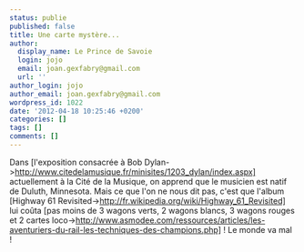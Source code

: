 ```yaml
---
status: publie
published: false
title: Une carte mystère...
author:
  display_name: Le Prince de Savoie
  login: jojo
  email: joan.gexfabry@gmail.com
  url: ''
author_login: jojo
author_email: joan.gexfabry@gmail.com
wordpress_id: 1022
date: '2012-04-18 10:25:46 +0200'
categories: []
tags: []
comments: []
---
```

Dans [l'exposition consacrée à Bob Dylan->http://www.citedelamusique.fr/minisites/1203_dylan/index.aspx] actuellement à la Cité de la Musique, on apprend que le musicien est natif de Duluth, Minnesota. Mais ce que l'on ne nous dit pas, c'est que l'album [Highway 61 Revisited->http://fr.wikipedia.org/wiki/Highway_61_Revisited] lui coûta [pas moins de 3 wagons verts, 2 wagons blancs, 3 wagons rouges et 2 cartes loco->http://www.asmodee.com/ressources/articles/les-aventuriers-du-rail-les-techniques-des-champions.php] ! Le monde va mal !
